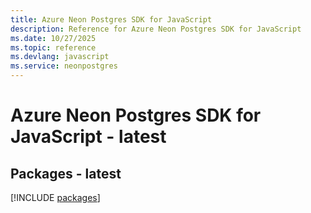 ```yaml
---
title: Azure Neon Postgres SDK for JavaScript
description: Reference for Azure Neon Postgres SDK for JavaScript
ms.date: 10/27/2025
ms.topic: reference
ms.devlang: javascript
ms.service: neonpostgres
---
```

# Azure Neon Postgres SDK for JavaScript - latest
## Packages - latest
[!INCLUDE [packages](neon-postgres-index.md)]